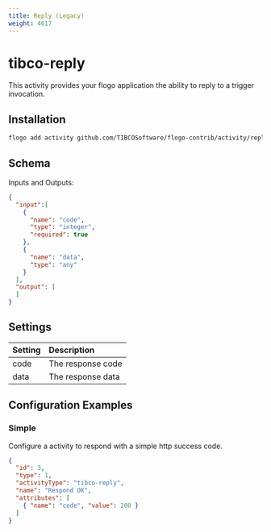 ```yaml
---
title: Reply (Legacy)
weight: 4617
---
```

# tibco-reply
This activity provides your flogo application the ability to reply to a trigger invocation.

## Installation

```bash
flogo add activity github.com/TIBCOSoftware/flogo-contrib/activity/reply
```

## Schema
Inputs and Outputs:

```json
{
  "input":[
    {
      "name": "code",
      "type": "integer",
      "required": true
    },
    {
      "name": "data",
      "type": "any"
    }
  ],
  "output": [
  ]
}
```
## Settings
| Setting     | Description    |
|:------------|:---------------|
| code        | The response code |         
| data        | The response data |

## Configuration Examples
### Simple
Configure a activity to respond with a simple http success code.

```json
{
  "id": 3,
  "type": 1,
  "activityType": "tibco-reply",
  "name": "Respond OK",
  "attributes": [
    { "name": "code", "value": 200 }
  ]
}
```
